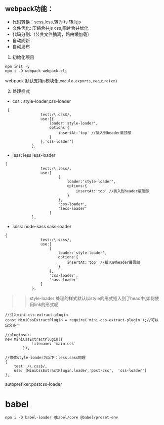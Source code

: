 ## webpack功能：
- 代码转换：scss,less,转为 ts 转为js
- 文件优化: 压缩合并js css,图片合并优化
- 代码分割:（公共文件抽离，路由懒加载）
- 自动刷新
- 自动发布

1. 初始化项目
```
npm init -y
npm i -D webpack webpack-cli
```

webpack 默认支持js模块化,```module.exports,require(xx)``` 

2. 处理样式

- css : style-loader,css-loader

```$xslt
 {
                test:/\.css$/,
                use:[{
                    loader:'style-loader',
                    options:{
                        insertAt:'top' //插入到header最顶部
                    }
                },'css-loader']
            },
```

- less: less less-loader
```$xslt
{
                test:/\.less/,
                use:[
                        {
                            loader:'style-loader',
                            options:{
                                insertAt:'top' //插入到header最顶部
                            }
                        },
                        'css-loader',
                        'less-loader'
                    ]
            },
```

- scss: node-sass sass-loader

```$xslt
{
                test:/\.scss/,
                use:[
                    {
                        loader:'style-loader',
                        options:{
                            insertAt:'top' //插入到header最顶部
                        }
                    },
                    'css-loader',
                    'sass-loader'
                ]
            },
```
>> style-loader 处理的样式默认以style的形式插入到了head中,如何使用link的形式呢
```$xslt
//引入mini-css-extract-plugin
const MiniCssExtractPlugin = require('mini-css-extract-plugin');//可以定义多个

//plugins中：
new MiniCssExtractPlugin({
            filename: 'main.css'
        }),
        
//修改style-loader为以下：less,sass同理
{
    test: /\.css$/,
    use: [MiniCssExtractPlugin.loader,'post-css',  'css-loader']
},
```

autoprefixer:postcss-loader

# babel
```$xslt
npm i -D babel-loader @babel/core @babel/preset-env
```